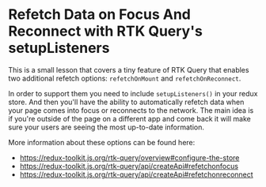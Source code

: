 # Refetch Data on Focus And Reconnect with RTK Query's setupListeners

This is a small lesson that covers a tiny feature of RTK Query that enables two additional refetch options: `refetchOnMount` and `refetchOnReconnect`.

In order to support them you need to include `setupListeners()` in your redux store. And then you'll have the ability to automatically refetch data when your page comes into focus or reconnects to the network. The main idea is if you're outside of the page on a different app and come back it will make sure your users are seeing the most up-to-date information.

More information about these options can be found here:

- https://redux-toolkit.js.org/rtk-query/overview#configure-the-store
- https://redux-toolkit.js.org/rtk-query/api/createApi#refetchonfocus
- https://redux-toolkit.js.org/rtk-query/api/createApi#refetchonreconnect
